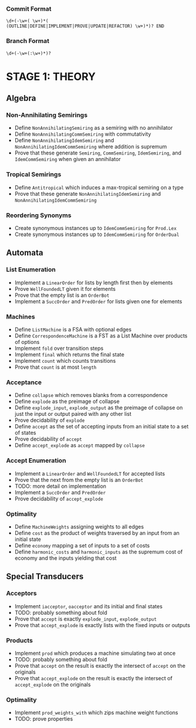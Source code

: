 ### Commit Format
```
\d+(-\w+( \w+)*(
(OUTLINE|DEFINE|IMPLEMENT|PROVE|UPDATE|REFACTOR) \w+)*)? END
```

### Branch Format
```
\d+(-\w+(:\w+)*)?
```

# STAGE 1: THEORY

## Algebra

### Non-Annihilating Semirings
* Define `NonAnnihilatingSemiring` as a semiring with no annihilator
* Define `NonAnnihilatingCommSemiring` with commutativity
* Define `NonAnnihilatingIdemSemiring` and `NonAnnihilatingIdemCommSemiring` where addition is supremum
* Prove that these generate `Semiring`, `CommSemiring`, `IdemSemiring`, and `IdemCommSemiring` when given an annihilator

### Tropical Semirings
* Define `Antitropical` which induces a max-tropical semiring on a type
* Prove that these generate `NonAnnihilatingIdemSemiring` and `NonAnnihilatingIdemCommSemiring`

### Reordering Synonyms
* Create synonymous instances up to `IdemCommSemiring` for `Prod.Lex`
* Create synonymous instances up to `IdemCommSemiring` for `OrderDual`

## Automata

### List Enumeration
* Implement a `LinearOrder` for lists by length first then by elements
* Prove `WellFoundedLT` given it for elements
* Prove that the empty list is an `OrderBot`
* Implement a `SuccOrder` and `PredOrder` for lists given one for elements

### Machines
* Define `ListMachine` is a FSA with optional edges
* Define `CorrespondenceMachine` is a FST as a List Machine over products of options
* Implement `fold` over transition steps
* Implement `final` which returns the final state
* Implement `count` which counts transitions
* Prove that `count` is at most `length`

### Acceptance
* Define `collapse` which removes blanks from a correspondence
* Define `explode` as the preimage of collapse
* Define `explode_input`, `explode_output` as the preimage of collapse on just the input or output paired with any other list
* Prove decidability of `explode`
* Define `accept` as the set of accepting inputs from an initial state to a set of states
* Prove decidability of `accept`
* Define `accept_explode` as `accept` mapped by `collapse`

### Accept Enumeration
* Implement a `LinearOrder` and `WellFoundedLT` for accepted lists
* Prove that the next from the empty list is an `OrderBot`
* TODO: more detail on implementation
* Implement a `SuccOrder` and `PredOrder`
* Prove decidability of `accept_explode`

### Optimality
* Define `MachineWeights` assigning weights to all edges
* Define `cost` as the product of weights traversed by an input from an initial state
* Define `economy` mapping a set of inputs to a set of costs
* Define `harmonic_costs` and `harmonic_inputs` as the supremum cost of economy and the inputs yielding that cost

## Special Transducers

### Acceptors
* Implement `iacceptor`, `oacceptor` and its initial and final states
* TODO: probably something about fold
* Prove that `accept` is exactly `explode_input`, `explode_output`
* Prove that `accept_explode` is exactly lists with the fixed inputs or outputs

### Products
* Implement `prod` which produces a machine simulating two at once
* TODO: probably something about fold
* Prove that `accept` on the result is exactly the intersect of `accept` on the originals
* Prove that `accept_explode` on the result is exactly the intersect of `accept_explode` on the originals

### Optimality
* Implement  `prod_weights_with` which zips machine weight functions
* TODO: prove properties
